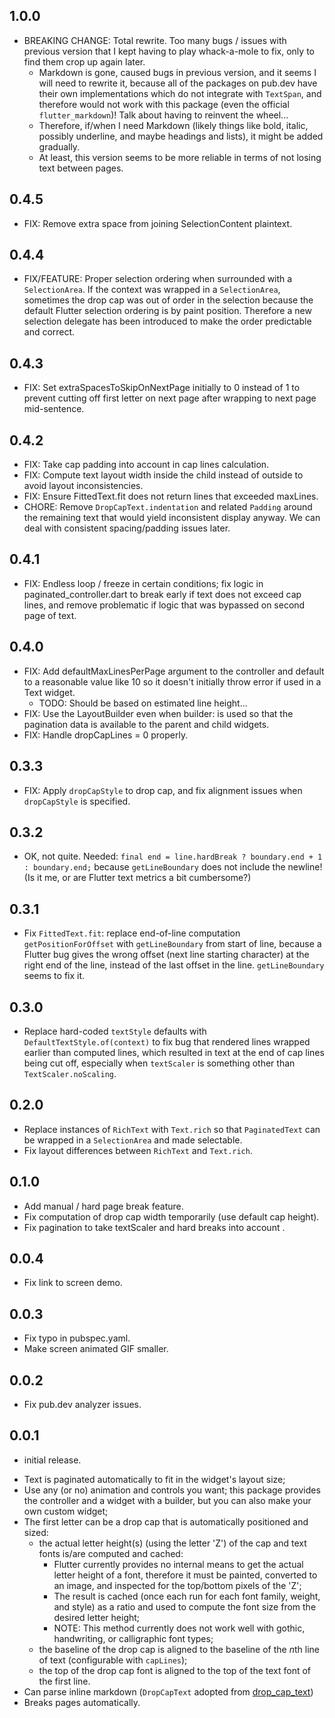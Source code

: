## 1.0.0
* BREAKING CHANGE: Total rewrite. Too many bugs / issues with previous version that I kept having to play whack-a-mole to fix, only to find them crop up again later.
    -   Markdown is gone, caused bugs in previous version, and it seems I will need to rewrite it, because all of the packages on pub.dev have their own implementations which do not integrate with `TextSpan`, and therefore would not work with this package (even the official `flutter_markdown`)! Talk about having to reinvent the wheel...
    -   Therefore, if/when I need Markdown (likely things like bold, italic, possibly underline, and maybe headings and lists), it might be added gradually.
    -   At least, this version seems to be more reliable in terms of not losing text between pages.

## 0.4.5
* FIX: Remove extra space from joining SelectionContent plaintext.

## 0.4.4
* FIX/FEATURE: Proper selection ordering when surrounded with a `SelectionArea`. If the context was wrapped in a `SelectionArea`, sometimes the drop cap was out of order in the selection because the default Flutter selection ordering is by paint position. Therefore a new selection delegate has been introduced to make the order predictable and correct.

## 0.4.3
* FIX: Set extraSpacesToSkipOnNextPage initially to 0 instead of 1 to prevent cutting off first letter on next page after wrapping to next page mid-sentence.

## 0.4.2
* FIX: Take cap padding into account in cap lines calculation.
* FIX: Compute text layout width inside the child instead of outside to avoid layout inconsistencies.
* FIX: Ensure FittedText.fit does not return lines that exceeded maxLines.
* CHORE: Remove `DropCapText.indentation` and related `Padding` around the remaining text that would yield inconsistent display anyway. We can deal with consistent spacing/padding issues later.

## 0.4.1
* FIX: Endless loop / freeze in certain conditions; fix logic in paginated_controller.dart to break early if text does not exceed cap lines, and remove problematic if logic that was bypassed on second page of text.

## 0.4.0
* FIX: Add defaultMaxLinesPerPage argument to the controller and default to a reasonable value like 10 so it doesn't initially throw error if used in a Text widget.
  - TODO: Should be based on estimated line height...
* FIX: Use the LayoutBuilder even when builder: is used so that the pagination data is available to the parent and child widgets.
* FIX: Handle dropCapLines = 0 properly.

## 0.3.3
* FIX: Apply `dropCapStyle` to drop cap, and fix alignment issues when `dropCapStyle` is specified.

## 0.3.2
* OK, not quite. Needed: `final end = line.hardBreak ? boundary.end + 1 : boundary.end;` because `getLineBoundary` does not include the newline! (Is it me, or are Flutter text metrics a bit cumbersome?)

## 0.3.1
* Fix `FittedText.fit`: replace end-of-line computation `getPositionForOffset` with `getLineBoundary` from start of line, because a Flutter bug gives the wrong offset (next line starting character) at the right end of the line, instead of the last offset in the line. `getLineBoundary` seems to fix it.

## 0.3.0
* Replace hard-coded `textStyle` defaults with `DefaultTextStyle.of(context)` to fix bug that rendered lines wrapped earlier than computed lines, which resulted in text at the end of cap lines being cut off, especially when `textScaler` is something other than `TextScaler.noScaling`.

## 0.2.0
* Replace instances of `RichText` with `Text.rich` so that `PaginatedText` can be wrapped in a `SelectionArea` and made selectable.
* Fix layout differences between `RichText` and `Text.rich`.

## 0.1.0
* Add manual / hard page break feature.
* Fix computation of drop cap width temporarily (use default cap height).
* Fix pagination to take textScaler and hard breaks into account .

## 0.0.4
* Fix link to screen demo.

## 0.0.3
* Fix typo in pubspec.yaml.
* Make screen animated GIF smaller.

## 0.0.2
* Fix pub.dev analyzer issues.

## 0.0.1

* initial release.
- Text is paginated automatically to fit in the widget's layout size;
- Use any (or no) animation and controls you want; this package provides the controller and a widget with a builder, but you can also make your own custom widget;
- The first letter can be a drop cap that is automatically positioned and sized:
    - the actual letter height(s) (using the letter 'Z') of the cap and text fonts is/are computed and cached:
        - Flutter currently provides no internal means to get the actual letter height of a font, therefore it must be painted, converted to an image, and inspected for the top/bottom pixels of the 'Z';
        - The result is cached (once each run for each font family, weight, and style) as a ratio and used to compute the font size from the desired letter height;
        - NOTE: This method currently does not work well with gothic, handwriting, or calligraphic font types;
    - the baseline of the drop cap is aligned to the baseline of the *n*th line of text (configurable with `capLines`);
    - the top of the drop cap font is aligned to the top of the text font of the first line.
- Can parse inline markdown (`DropCapText` adopted from [drop_cap_text](https://pub.dev/packages/drop_cap_text))
- Breaks pages automatically.
